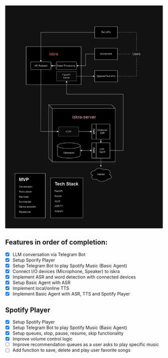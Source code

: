 ![overview](images/overview.jpg) 

## Features in order of completion:
- [x] LLM conversation via Telegram Bot
- [x] Setup Sporify Player
- [X] Setup Telegram Bot to play Spotify Music (Basic Agent)
- [X] Connect I/O devices (Microphone, Speaker) to iskra
- [X] Implement ASR and word detection with connected devices
- [X] Setup Basic Agent with ASR
- [X] Implement local/online TTS
- [X] Implement Basic Agent with ASR, TTS and Spotify Player

## Spotify Player
- [X] Setup Spotify Player
- [X] Setup Telegram Bot to play Spotify Music (Basic Agent)
- [X] Setup queues, stop, pause, resume, skip functionality
- [X] Improve volume control logic
- [ ] Improve recommendation queues as a user asks to play specific music
- [ ] Add function to save, delete and play user favorite songs
